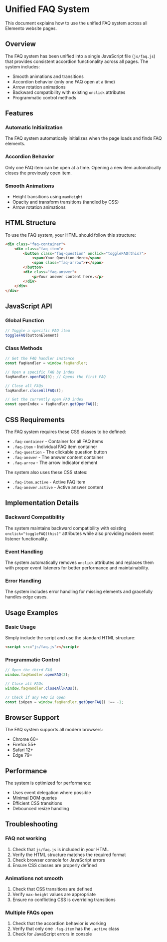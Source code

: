 # Unified FAQ System

This document explains how to use the unified FAQ system across all Elemento website pages.

## Overview

The FAQ system has been unified into a single JavaScript file (`js/faq.js`) that provides consistent accordion functionality across all pages. The system includes:

- Smooth animations and transitions
- Accordion behavior (only one FAQ open at a time)
- Arrow rotation animations
- Backward compatibility with existing `onclick` attributes
- Programmatic control methods

## Features

### Automatic Initialization
The FAQ system automatically initializes when the page loads and finds FAQ elements.

### Accordion Behavior
Only one FAQ item can be open at a time. Opening a new item automatically closes the previously open item.

### Smooth Animations
- Height transitions using `maxHeight`
- Opacity and transform transitions (handled by CSS)
- Arrow rotation animations

## HTML Structure

To use the FAQ system, your HTML should follow this structure:

```html
<div class="faq-container">
    <div class="faq-item">
        <button class="faq-question" onclick="toggleFAQ(this)">
            <span>Your Question Here</span>
            <span class="faq-arrow">▼</span>
        </button>
        <div class="faq-answer">
            <p>Your answer content here.</p>
        </div>
    </div>
</div>
```

## JavaScript API

### Global Function
```javascript
// Toggle a specific FAQ item
toggleFAQ(buttonElement)
```

### Class Methods
```javascript
// Get the FAQ handler instance
const faqHandler = window.faqHandler;

// Open a specific FAQ by index
faqHandler.openFAQ(0); // Opens the first FAQ

// Close all FAQs
faqHandler.closeAllFAQs();

// Get the currently open FAQ index
const openIndex = faqHandler.getOpenFAQ();
```

## CSS Requirements

The FAQ system requires these CSS classes to be defined:

- `.faq-container` - Container for all FAQ items
- `.faq-item` - Individual FAQ item container
- `.faq-question` - The clickable question button
- `.faq-answer` - The answer content container
- `.faq-arrow` - The arrow indicator element

The system also uses these CSS states:
- `.faq-item.active` - Active FAQ item
- `.faq-answer.active` - Active answer content

## Implementation Details

### Backward Compatibility
The system maintains backward compatibility with existing `onclick="toggleFAQ(this)"` attributes while also providing modern event listener functionality.

### Event Handling
The system automatically removes `onclick` attributes and replaces them with proper event listeners for better performance and maintainability.

### Error Handling
The system includes error handling for missing elements and gracefully handles edge cases.

## Usage Examples

### Basic Usage
Simply include the script and use the standard HTML structure:

```html
<script src="js/faq.js"></script>
```

### Programmatic Control
```javascript
// Open the third FAQ
window.faqHandler.openFAQ(2);

// Close all FAQs
window.faqHandler.closeAllFAQs();

// Check if any FAQ is open
const isOpen = window.faqHandler.getOpenFAQ() !== -1;
```

## Browser Support

The FAQ system supports all modern browsers:
- Chrome 60+
- Firefox 55+
- Safari 12+
- Edge 79+

## Performance

The system is optimized for performance:
- Uses event delegation where possible
- Minimal DOM queries
- Efficient CSS transitions
- Debounced resize handling

## Troubleshooting

### FAQ not working
1. Check that `js/faq.js` is included in your HTML
2. Verify the HTML structure matches the required format
3. Check browser console for JavaScript errors
4. Ensure CSS classes are properly defined

### Animations not smooth
1. Check that CSS transitions are defined
2. Verify `max-height` values are appropriate
3. Ensure no conflicting CSS is overriding transitions

### Multiple FAQs open
1. Check that the accordion behavior is working
2. Verify that only one `.faq-item` has the `.active` class
3. Check for JavaScript errors in console 